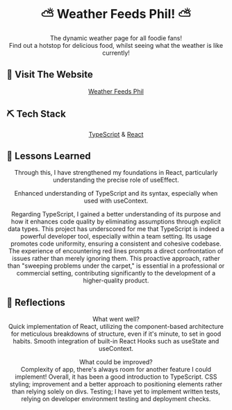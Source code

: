 <h1 align="center"> 
⛅ Weather Feeds Phil! ⛅
</h1>

<p align="center">  
The dynamic weather page for all foodie fans!<br>
Find out a hotstop for delicious food, whilst seeing what the weather is like currently!
</p>

## 🏁 Visit The Website

<p align="center">
<a href="https://weather-feeds-phil.vercel.app/">Weather Feeds Phil</a>
</p>

## ⛏️ Tech Stack

<p align="center">
<a href="https://www.typescriptlang.org/">TypeScript</a> &
<a href="https://react.dev/">React</a>
</p>
  
## 🏫 Lessons Learned

<p align="center">
Through this, I have strengthened my foundations in React, particularly understanding the precise role of useEffect.
</p>
<p align="center">
Enhanced understanding of TypeScript and its syntax, especially when used with useContext.
</p>
<p align="center">
Regarding TypeScript, I gained a better understanding of its purpose and how it enhances code quality by eliminating assumptions through explicit data types. This project has underscored for me that TypeScript is indeed a powerful developer tool, especially within a team setting. Its usage promotes code uniformity, ensuring a consistent and cohesive codebase. The experience of encountering red lines prompts a direct confrontation of issues rather than merely ignoring them. This proactive approach, rather than "sweeping problems under the carpet," is essential in a professional or commercial setting, contributing significantly to the development of a higher-quality product.
</p>

## 💭 Reflections
<p align="center">
What went well? <br>
Quick implementation of React, utilizing the component-based architecture for meticulous breakdowns of structure, even if it's minute, to set in good habits.
Smooth integration of built-in React Hooks such as useState and useContext.
</p>

<p align="center">
What could be improved? <br>
Complexity of app, there's always room for another feature I could implement! Overall, it has been a good introduction to TypeScript.
CSS styling; improvement and a better approach to positioning elements rather than relying solely on divs.
Testing; I have yet to implement written tests, relying on developer environment testing and deployment checks.
</p>
